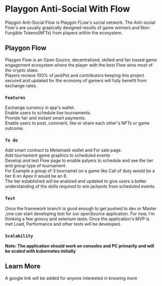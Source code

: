 # Playgon Anti-Social With Flow

Playgon Anti-Social Flow is Playgon FLow's social network. The Anti-scoial Flow's are usually grapically designed results
of game winners and Non-Fungible Tokens(NFTs) from players within the ecosystem.

## Playgon Flow

Playgon Flow is an Open Source, decentralized, skilled and  fair based game engagement ecosystem where the player with the best Flow wins most of the crypto stake.\
Players recieve 100% of jackPot and contributors keeping this project secured and updated for the economy of gamers will fully benefit from exchange rates.

### `Features`

Exchange currency in app's wallet.\
Enable users to schedule live tournaments.\
Provide fair and instant smart payments.\
Enable users to post, comment, like or share each other's NFTs or game outcome.

### `To do`

Add smart contract to Metamask wallet and For sale page.\
Add tournament game graphics to scheduled events\
Develop and test Flow page to enable palyers to schedule and 
see the tier and group type of tournament.\
For Example a group of 3 tournamet on a game like Call of duty 
would be a tier 6 on Apex it would be an 8.\
The tier established will be analized and updated to give users
a better understanding of the skills required
to win jackpots from scheduled events.




### `Test`

Once the framework branch is good enough to get pushed to dev or Master 
,one can start developing test for our openSource application. For now, 
I'm thinking a few groovy and selenium tests. Once the application's MVP
is met Load, Performance and other tests will be developed.

### `Scalability`

**Note: The application should work on consoles and PC primarily and will be scaled with kubernetes initially**


## Learn More

A google link will be added for anyone interested in knowing more

